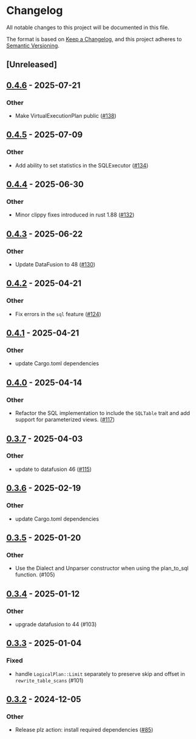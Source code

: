 # Changelog

All notable changes to this project will be documented in this file.

The format is based on [Keep a Changelog](https://keepachangelog.com/en/1.0.0/),
and this project adheres to [Semantic Versioning](https://semver.org/spec/v2.0.0.html).

## [Unreleased]

## [0.4.6](https://github.com/datafusion-contrib/datafusion-federation/compare/v0.4.5...v0.4.6) - 2025-07-21

### Other

- Make VirtualExecutionPlan public ([#138](https://github.com/datafusion-contrib/datafusion-federation/pull/138))

## [0.4.5](https://github.com/datafusion-contrib/datafusion-federation/compare/v0.4.4...v0.4.5) - 2025-07-09

### Other

- Add ability to set statistics in the SQLExecutor ([#134](https://github.com/datafusion-contrib/datafusion-federation/pull/134))

## [0.4.4](https://github.com/datafusion-contrib/datafusion-federation/compare/v0.4.3...v0.4.4) - 2025-06-30

### Other

- Minor clippy fixes introduced in rust 1.88 ([#132](https://github.com/datafusion-contrib/datafusion-federation/pull/132))

## [0.4.3](https://github.com/datafusion-contrib/datafusion-federation/compare/v0.4.2...v0.4.3) - 2025-06-22

### Other

- Update DataFusion to 48 ([#130](https://github.com/datafusion-contrib/datafusion-federation/pull/130))

## [0.4.2](https://github.com/datafusion-contrib/datafusion-federation/compare/v0.4.1...v0.4.2) - 2025-04-21

### Other

- Fix errors in the `sql` feature ([#124](https://github.com/datafusion-contrib/datafusion-federation/pull/124))

## [0.4.1](https://github.com/datafusion-contrib/datafusion-federation/compare/v0.4.0...v0.4.1) - 2025-04-21

### Other

- update Cargo.toml dependencies

## [0.4.0](https://github.com/datafusion-contrib/datafusion-federation/compare/v0.3.7...v0.4.0) - 2025-04-14

### Other

- Refactor the SQL implementation to include the `SQLTable` trait and add support for parameterized views. ([#117](https://github.com/datafusion-contrib/datafusion-federation/pull/117))

## [0.3.7](https://github.com/datafusion-contrib/datafusion-federation/compare/v0.3.6...v0.3.7) - 2025-04-03

### Other

- update to datafusion 46 ([#115](https://github.com/datafusion-contrib/datafusion-federation/pull/115))

## [0.3.6](https://github.com/datafusion-contrib/datafusion-federation/compare/v0.3.5...v0.3.6) - 2025-02-19

### Other

- update Cargo.toml dependencies

## [0.3.5](https://github.com/datafusion-contrib/datafusion-federation/compare/datafusion-federation-v0.3.4...datafusion-federation-v0.3.5) - 2025-01-20

### Other

- Use the Dialect and Unparser constructor when using the plan_to_sql function. (#105)

## [0.3.4](https://github.com/datafusion-contrib/datafusion-federation/compare/datafusion-federation-v0.3.3...datafusion-federation-v0.3.4) - 2025-01-12

### Other

- upgrade datafusion to 44 (#103)

## [0.3.3](https://github.com/datafusion-contrib/datafusion-federation/compare/datafusion-federation-v0.3.2...datafusion-federation-v0.3.3) - 2025-01-04

### Fixed

- handle `LogicalPlan::Limit` separately to preserve skip and offset in `rewrite_table_scans` (#101)

## [0.3.2](https://github.com/datafusion-contrib/datafusion-federation/compare/datafusion-federation-v0.3.1...datafusion-federation-v0.3.2) - 2024-12-05

### Other

- Release plz action: install required dependencies ([#85](https://github.com/datafusion-contrib/datafusion-federation/pull/85))

